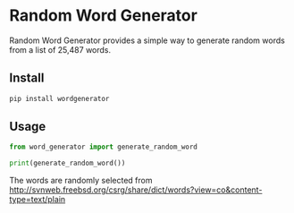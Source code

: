 # Random Word Generator

Random Word Generator provides a simple way to generate random words from a list of 25,487 words. 

## Install
```bash
pip install wordgenerator
```

## Usage

```python
from word_generator import generate_random_word

print(generate_random_word())
```

The words are randomly selected from http://svnweb.freebsd.org/csrg/share/dict/words?view=co&content-type=text/plain